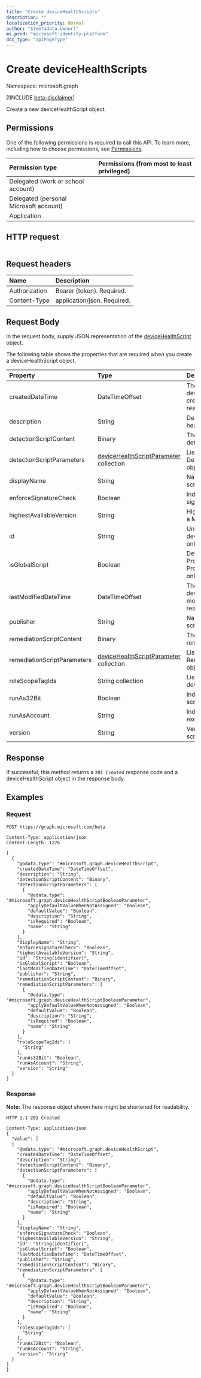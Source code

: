 ```yaml
---
title: "Create deviceHealthScripts"
description: ""
localization_priority: Normal
author: "$(metadata.owner)"
ms.prod: "microsoft-identity-platform"
doc_type: "apiPageType"
---
```


# Create deviceHealthScripts

Namespace: microsoft.graph

[!INCLUDE [beta-disclaimer](../../includes/beta-disclaimer.md)]

Create a new deviceHealthScript object.

## Permissions

One of the following permissions is required to call this API. To learn more, including how to choose permissions, see [Permissions](/graph/permissions-reference).

| Permission type                        | Permissions (from most to least privileged) |
| :------------------------------------- | :------------------------------------------ |
| Delegated (work or school account)     |                                             |
| Delegated (personal Microsoft account) |                                             |
| Application                            |                                             |

## HTTP request

<!-- {
  "blockType": "ignored"
}
-->

```http

```

## Request headers

| Name          | Description                 |
| :------------ | :-------------------------- |
| Authorization | Bearer {token}. Required.   |
| Content-Type  | application/json. Required. |

## Request Body

In the request body, supply JSON representation of the [deviceHealthScript](../resources/intune-devicehealthscript.md) object.

<!-- Actions and Functions -->

<!-- CRUD Methods -->

The following table shows the properties that are required when you create a deviceHealthScript object.

| Property                    | Type                                                                                  | Description                                                                              |
| :-------------------------- | :------------------------------------------------------------------------------------ | :--------------------------------------------------------------------------------------- |
| createdDateTime             | DateTimeOffset                                                                        | The timestamp of when the device health script was created. This property is read-only.  |
| description                 | String                                                                                | Description of the device health script                                                  |
| detectionScriptContent      | Binary                                                                                | The entire content of the detection powershell script                                    |
| detectionScriptParameters   | [deviceHealthScriptParameter](../resources/devicehealthscriptparameter.md) collection | List of ComplexType DetectionScriptParameters objects.                                   |
| displayName                 | String                                                                                | Name of the device health script                                                         |
| enforceSignatureCheck       | Boolean                                                                               | Indicate whether the script signature needs be checked                                   |
| highestAvailableVersion     | String                                                                                | Highest available version for a Microsoft Proprietary script                             |
| id                          | String                                                                                | Unique Identifier for the device health script Read-only.                                |
| isGlobalScript              | Boolean                                                                               | Determines if this is Microsoft Proprietary Script. Proprietary scripts are read-only    |
| lastModifiedDateTime        | DateTimeOffset                                                                        | The timestamp of when the device health script was modified. This property is read-only. |
| publisher                   | String                                                                                | Name of the device health script publisher                                               |
| remediationScriptContent    | Binary                                                                                | The entire content of the remediation powershell script                                  |
| remediationScriptParameters | [deviceHealthScriptParameter](../resources/devicehealthscriptparameter.md) collection | List of ComplexType RemediationScriptParameters objects.                                 |
| roleScopeTagIds             | String collection                                                                     | List of Scope Tag IDs for the device health script                                       |
| runAs32Bit                  | Boolean                                                                               | Indicate whether PowerShell script(s) should run as 32-bit                               |
| runAsAccount                | String                                                                                | Indicates the type of execution context                                                  |
| version                     | String                                                                                | Version of the device health script                                                      |

## Response

If successful, this method returns a `201 Created` response code and a deviceHealthScript object in the response body.

## Examples

### Request

<!-- {
  "blockType": "request",
  "name": "create_devicehealthscripts"
}
-->

```http
POST https://graph.microsoft.com/beta

Content-Type: application/json
Content-Length: 1276

[
  {
    "@odata.type": "#microsoft.graph.deviceHealthScript",
    "createdDateTime": "DateTimeOffset",
    "description": "String",
    "detectionScriptContent": "Binary",
    "detectionScriptParameters": [
      {
        "@odata.type": "#microsoft.graph.deviceHealthScriptBooleanParameter",
        "applyDefaultValueWhenNotAssigned": "Boolean",
        "defaultValue": "Boolean",
        "description": "String",
        "isRequired": "Boolean",
        "name": "String"
      }
    ],
    "displayName": "String",
    "enforceSignatureCheck": "Boolean",
    "highestAvailableVersion": "String",
    "id": "String(identifier)",
    "isGlobalScript": "Boolean",
    "lastModifiedDateTime": "DateTimeOffset",
    "publisher": "String",
    "remediationScriptContent": "Binary",
    "remediationScriptParameters": [
      {
        "@odata.type": "#microsoft.graph.deviceHealthScriptBooleanParameter",
        "applyDefaultValueWhenNotAssigned": "Boolean",
        "defaultValue": "Boolean",
        "description": "String",
        "isRequired": "Boolean",
        "name": "String"
      }
    ],
    "roleScopeTagIds": [
      "String"
    ],
    "runAs32Bit": "Boolean",
    "runAsAccount": "String",
    "version": "String"
  }
]

```

### Response

**Note:** The response object shown here might be shortened for readability.

<!-- {
  "blockType": "response",
  "truncated": true,
  "@odata.type": "$(this.ReturnTypeFullName)"
}
-->

```http
HTTP 1.1 201 Created

Content-Type: application/json
{
  "value": [
  {
    "@odata.type": "#microsoft.graph.deviceHealthScript",
    "createdDateTime": "DateTimeOffset",
    "description": "String",
    "detectionScriptContent": "Binary",
    "detectionScriptParameters": [
      {
        "@odata.type": "#microsoft.graph.deviceHealthScriptBooleanParameter",
        "applyDefaultValueWhenNotAssigned": "Boolean",
        "defaultValue": "Boolean",
        "description": "String",
        "isRequired": "Boolean",
        "name": "String"
      }
    ],
    "displayName": "String",
    "enforceSignatureCheck": "Boolean",
    "highestAvailableVersion": "String",
    "id": "String(identifier)",
    "isGlobalScript": "Boolean",
    "lastModifiedDateTime": "DateTimeOffset",
    "publisher": "String",
    "remediationScriptContent": "Binary",
    "remediationScriptParameters": [
      {
        "@odata.type": "#microsoft.graph.deviceHealthScriptBooleanParameter",
        "applyDefaultValueWhenNotAssigned": "Boolean",
        "defaultValue": "Boolean",
        "description": "String",
        "isRequired": "Boolean",
        "name": "String"
      }
    ],
    "roleScopeTagIds": [
      "String"
    ],
    "runAs32Bit": "Boolean",
    "runAsAccount": "String",
    "version": "String"
  }
]
}

```